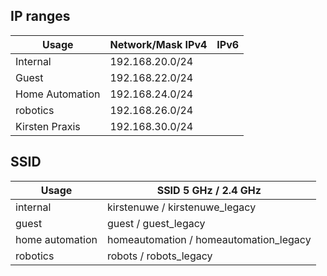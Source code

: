 ## IP ranges

| Usage           | Network/Mask IPv4  | IPv6 |
|-----------------|--------------------|------|
| Internal        |   192.168.20.0/24  |      |
| Guest           |   192.168.22.0/24  |      |
| Home Automation |   192.168.24.0/24  |      |
| robotics        |   192.168.26.0/24  |      |
| Kirsten Praxis  |   192.168.30.0/24  |      |

## SSID

| Usage           | SSID 5 GHz / 2.4 GHz                   |
|-----------------|----------------------------------------|
| internal        | kirstenuwe / kirstenuwe_legacy         |
| guest           | guest / guest_legacy                   |
| home automation | homeautomation / homeautomation_legacy |
| robotics        | robots / robots_legacy                 |
